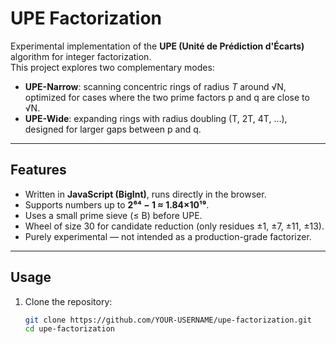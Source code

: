 # UPE Factorization

Experimental implementation of the **UPE (Unité de Prédiction d'Écarts)** algorithm for integer factorization.  
This project explores two complementary modes:

- **UPE-Narrow**: scanning concentric rings of radius *T* around √N, optimized for cases where the two prime factors p and q are close to √N.  
- **UPE-Wide**: expanding rings with radius doubling (T, 2T, 4T, …), designed for larger gaps between p and q.

---

## Features
- Written in **JavaScript (BigInt)**, runs directly in the browser.  
- Supports numbers up to **2⁶⁴ − 1 ≈ 1.84×10¹⁹**.  
- Uses a small prime sieve (≤ B) before UPE.  
- Wheel of size 30 for candidate reduction (only residues ±1, ±7, ±11, ±13).  
- Purely experimental — not intended as a production-grade factorizer.

---

## Usage

1. Clone the repository:
   ```bash
   git clone https://github.com/YOUR-USERNAME/upe-factorization.git
   cd upe-factorization
